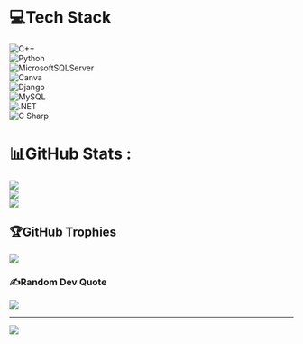 # 💻Tech Stack
![C++](https://img.shields.io/badge/c++-%2300599C.svg?style=plastic&logo=c%2B%2B&logoColor=white)  
![Python](https://img.shields.io/badge/python-3670A0?style=plastic&logo=python&logoColor=ffdd54)  
![MicrosoftSQLServer](https://img.shields.io/badge/Microsoft%20SQL%20Sever-CC2927?style=plastic&logo=microsoft%20sql%20server&logoColor=white)  
![Canva](https://img.shields.io/badge/Canva-%2300C4CC.svg?style=plastic&logo=Canva&logoColor=white)  
![Django](https://img.shields.io/badge/Django-092E20?style=plastic&logo=django&logoColor=white)  
![MySQL](https://img.shields.io/badge/MySQL-005C84?style=plastic&logo=mysql&logoColor=white)  
![.NET](https://img.shields.io/badge/.NET-512BD4?style=plastic&logo=dotnet&logoColor=white)  
![C Sharp](https://img.shields.io/badge/C%23-239120?style=plastic&logo=c-sharp&logoColor=white)

# 📊GitHub Stats :
![](https://github-readme-stats.vercel.app/api?username=ZACZ1NH0&theme=radical&hide_border=false&include_all_commits=false&count_private=false)<br/>
![](https://github-readme-streak-stats.herokuapp.com/?user=ZACZ1NH0&theme=radical&hide_border=false)<br/>
![](https://github-readme-stats.vercel.app/api/top-langs/?username=ZACZ1NH0&theme=radical&hide_border=false&include_all_commits=false&count_private=false&layout=compact)

## 🏆GitHub Trophies
![](https://github-trophies.vercel.app/?username=ZACZ1NH0&theme=radical&no-frame=false&no-bg=false&margin-w=4)

### ✍️Random Dev Quote
![](https://quotes-github-readme.vercel.app/api?type=horizontal&theme=tokyonight)


---
[![](https://visitcount.itsvg.in/api?id=ZACZ1NH0&icon=0&color=0)](https://visitcount.itsvg.in)
